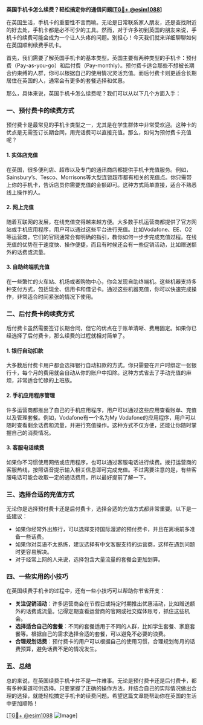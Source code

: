 **英国手机卡怎么续费？轻松搞定你的通信问题[[TG💪+ @esim1088](https://t.me/s/esim1088)]**

在英国生活，手机卡的重要性不言而喻。无论是日常联系家人朋友，还是查找附近的好去处，手机卡都是必不可少的工具。然而，对于许多初到英国的朋友来说，手机卡的续费可能会成为一个让人头疼的问题。别担心！今天我们就来详细聊聊如何在英国顺利续费手机卡。

首先，我们需要了解英国手机卡的基本类型。英国主要有两种类型的手机卡：预付费（Pay-as-you-go）和后付费（Pay-monthly）。预付费卡适合那些不想被长期合约束缚的人群，你可以根据自己的使用情况灵活充值。而后付费卡则更适合长期居住在英国的人，通常会有更多的套餐选择和优惠。

那么，具体来说，英国手机卡怎么续费呢？我们可以从以下几个方面入手：

### **一、预付费卡的续费方式**

预付费卡是最常见的手机卡类型之一，尤其是在学生群体中非常受欢迎。这种卡的优点是无需签订长期合同，用完话费可以直接充值。那么，如何为预付费卡充值呢？

#### **1. 实体店充值**
在英国，很多便利店、超市以及专门的通讯商店都提供手机卡充值服务。例如，Sainsbury’s、Tesco、Morrisons等大型连锁超市都有相关的充值点。你只需带上你的手机卡，告诉店员你需要充值的金额即可。这种方式简单直接，适合不熟悉线上操作的人。

#### **2. 网上充值**
随着互联网的发展，在线充值变得越来越方便。大多数手机运营商都提供了官方网站或手机应用程序，用户可以通过这些平台进行充值。比如Vodafone、EE、O2等运营商，它们的官网通常会有明确的指引，教你如何一步步完成充值过程。在线充值的优势在于速度快、操作便捷，而且有时候还会有一些促销活动，比如赠送额外的话费或流量。

#### **3. 自助终端机充值**
在一些繁忙的火车站、机场或者购物中心，你会发现自助终端机。这些机器支持多种支付方式，包括现金、信用卡和借记卡。通过这些机器充值，你可以快速完成操作，非常适合时间紧张的情况下使用。

### **二、后付费卡的续费方式**

后付费卡虽然需要签订长期合同，但它的优点在于账单清晰、费用固定。如果你已经选择了后付费卡，那么续费的过程就相对简单了。

#### **1. 银行自动扣款**
大多数后付费卡用户都会选择银行自动扣款的方式。你只需要在开户时绑定一张银行卡，每个月的费用就会自动从你的账户中扣除。这种方式省去了手动充值的麻烦，非常适合忙碌的上班族。

#### **2. 手机应用程序管理**
许多运营商都推出了自己的手机应用程序，用户可以通过这些应用查看账单、充值以及管理套餐。例如，Vodafone有一个名为My Vodafone的应用程序，用户可以随时查看剩余话费和流量，并进行充值操作。这种方式不仅方便，还能让你随时掌握自己的消费情况。

#### **3. 客服电话续费**
如果你不习惯使用网络或应用程序，也可以通过客服电话进行续费。拨打运营商的客服热线，按照语音提示输入相关信息即可完成充值。不过需要注意的是，有些客服电话可能会收取一定的通话费用，所以最好提前了解一下。

### **三、选择合适的充值方式**

无论你是选择预付费卡还是后付费卡，选择合适的充值方式都非常重要。以下是一些建议：

- 如果你经常外出旅行，可以选择支持国际漫游的预付费卡，并且在离境前多准备一些话费。
- 如果你对英语不太熟练，建议选择有中文客服支持的运营商，这样在遇到问题时更容易解决。
- 对于经常上网的人来说，选择包含大量流量的套餐会更加划算。

### **四、一些实用的小技巧**

在英国续费手机卡的过程中，还有一些小技巧可以帮助你节省开支：

- **关注促销活动**：许多运营商会在节假日或特定时期推出优惠活动，比如赠送额外的话费或流量。记得定期查看运营商的官网或社交媒体账号，抓住这些机会。
- **选择适合自己的套餐**：不同的套餐适用于不同的人群，比如学生套餐、家庭套餐等。根据自己的需求选择合适的套餐，可以避免不必要的浪费。
- **合理规划话费**：预付费卡的用户可以根据自己的使用习惯，合理规划每月的话费预算，避免话费不足的情况发生。

### **五、总结**

总的来说，在英国续费手机卡并不是一件难事。无论是预付费卡还是后付费卡，都有多种渠道可供选择。只要掌握了正确的操作方法，并结合自己的实际情况做出合理的选择，就能轻松搞定手机卡的续费问题。希望这篇文章能帮助你在英国的生活中更加顺畅！

[[TG💪+ @esim1088](https://t.me/s/esim1088) ![Image](https://i.postimg.cc/4NQfJmqS/Snipaste-2025-05-13-00-14-12.png)]